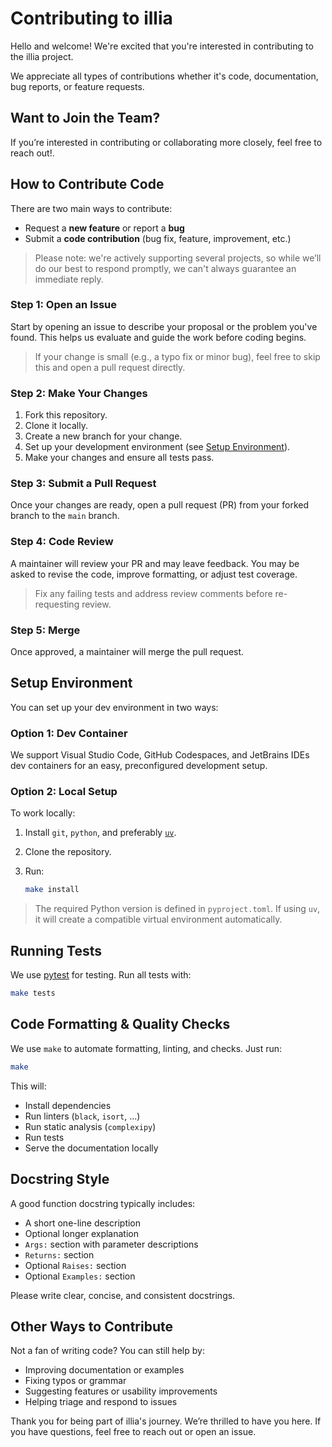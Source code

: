 # Contributing to illia

Hello and welcome! We're excited that you're interested in contributing to the
illia project.

We appreciate all types of contributions whether it's code, documentation, bug reports,
or feature requests.

## Want to Join the Team?

If you’re interested in contributing or collaborating more closely, feel free to reach
out!.

## How to Contribute Code

There are two main ways to contribute:

- Request a **new feature** or report a **bug**
- Submit a **code contribution** (bug fix, feature, improvement, etc.)

> Please note: we're actively supporting several projects, so while we’ll do our best to
> respond promptly, we can't always guarantee an immediate reply.

### Step 1: Open an Issue

Start by opening an issue to describe your proposal or the problem you've found. This
helps us evaluate and guide the work before coding begins.

> If your change is small (e.g., a typo fix or minor bug), feel free to skip this and
> open a pull request directly.

### Step 2: Make Your Changes

1. Fork this repository.
2. Clone it locally.
3. Create a new branch for your change.
4. Set up your development environment (see [Setup Environment](#setup-environment)).
5. Make your changes and ensure all tests pass.

### Step 3: Submit a Pull Request

Once your changes are ready, open a pull request (PR) from your forked branch to the
`main` branch.

### Step 4: Code Review

A maintainer will review your PR and may leave feedback. You may be asked to revise the
code, improve formatting, or adjust test coverage.

> Fix any failing tests and address review comments before re-requesting review.

### Step 5: Merge

Once approved, a maintainer will merge the pull request.

## Setup Environment

You can set up your dev environment in two ways:

### Option 1: Dev Container

We support Visual Studio Code, GitHub Codespaces, and JetBrains IDEs dev containers for
an easy, preconfigured development setup.

### Option 2: Local Setup

To work locally:

1. Install `git`, `python`, and preferably [`uv`](https://github.com/astral-sh/uv).
2. Clone the repository.
3. Run:

   ```bash
   make install
   ```

> The required Python version is defined in `pyproject.toml`. If using `uv`, it will
> create a compatible virtual environment automatically.

## Running Tests

We use [pytest](https://docs.pytest.org/) for testing. Run all tests with:

```bash
make tests
```

## Code Formatting & Quality Checks

We use `make` to automate formatting, linting, and checks. Just run:

```bash
make
```

This will:

- Install dependencies
- Run linters (`black`, `isort`, ...)
- Run static analysis (`complexipy`)
- Run tests
- Serve the documentation locally

## Docstring Style

A good function docstring typically includes:

- A short one-line description
- Optional longer explanation
- `Args:` section with parameter descriptions
- `Returns:` section
- Optional `Raises:` section
- Optional `Examples:` section

Please write clear, concise, and consistent docstrings.

## Other Ways to Contribute

Not a fan of writing code? You can still help by:

- Improving documentation or examples
- Fixing typos or grammar
- Suggesting features or usability improvements
- Helping triage and respond to issues

Thank you for being part of illia's journey. We’re thrilled to have
you here. If you have questions, feel free to reach out or open an issue.
